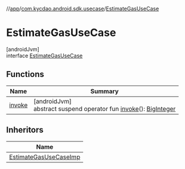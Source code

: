 //[app](../../../index.md)/[com.kycdao.android.sdk.usecase](../index.md)/[EstimateGasUseCase](index.md)

# EstimateGasUseCase

[androidJvm]\
interface [EstimateGasUseCase](index.md)

## Functions

| Name | Summary |
|---|---|
| [invoke](invoke.md) | [androidJvm]<br>abstract suspend operator fun [invoke](invoke.md)(): [BigInteger](https://developer.android.com/reference/kotlin/java/math/BigInteger.html) |

## Inheritors

| Name |
|---|
| [EstimateGasUseCaseImp](../-estimate-gas-use-case-imp/index.md) |
